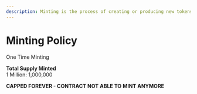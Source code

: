 ```yaml
---
description: Minting is the process of creating or producing new tokens
---
```


# Minting Policy

One Time Minting

**Total Supply Minted**\
1 Million: 1,000,000

**CAPPED FOREVER  - CONTRACT NOT ABLE TO MINT ANYMORE**

